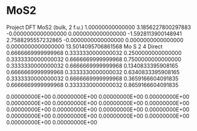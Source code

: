 # MoS2
Project DFT
MoS2 (bulk, 2 f.u.)
   1.00000000000000
     3.1856227800297883   -0.0000000000000000    0.0000000000000000
    -1.5928113900148941    2.7588295557232865   -0.0000000000000000
     0.0000000000000000    0.0000000000000000   13.5014095706861568
   Mo   S
     2     4
Direct
  0.6666669999999968  0.3333330000000032  0.2500000000000000
  0.3333330000000032  0.6666669999999968  0.7500000000000000
  0.3333330000000032  0.6666669999999968  0.1340833395908165
  0.6666669999999968  0.3333330000000032  0.6340833395908165
  0.3333330000000032  0.6666669999999968  0.3659166604091835
  0.6666669999999968  0.3333330000000032  0.8659166604091835

  0.00000000E+00  0.00000000E+00  0.00000000E+00
  0.00000000E+00  0.00000000E+00  0.00000000E+00
  0.00000000E+00  0.00000000E+00  0.00000000E+00
  0.00000000E+00  0.00000000E+00  0.00000000E+00
  0.00000000E+00  0.00000000E+00  0.00000000E+00
  0.00000000E+00  0.00000000E+00  0.00000000E+00
